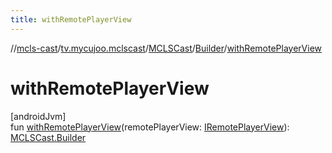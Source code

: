 ```yaml
---
title: withRemotePlayerView
---
```

//[mcls-cast](../../../../index.html)/[tv.mycujoo.mclscast](../../index.html)/[MCLSCast](../index.html)/[Builder](index.html)/[withRemotePlayerView](with-remote-player-view.html)



# withRemotePlayerView



[androidJvm]\
fun [withRemotePlayerView](with-remote-player-view.html)(remotePlayerView: [IRemotePlayerView](../../../tv.mycujoo.mclscast.widget/-i-remote-player-view/index.html)): [MCLSCast.Builder](index.html)





